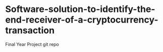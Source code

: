 # Software-solution-to-identify-the-end-receiver-of-a-cryptocurrency-transaction
Final Year Project git repo
